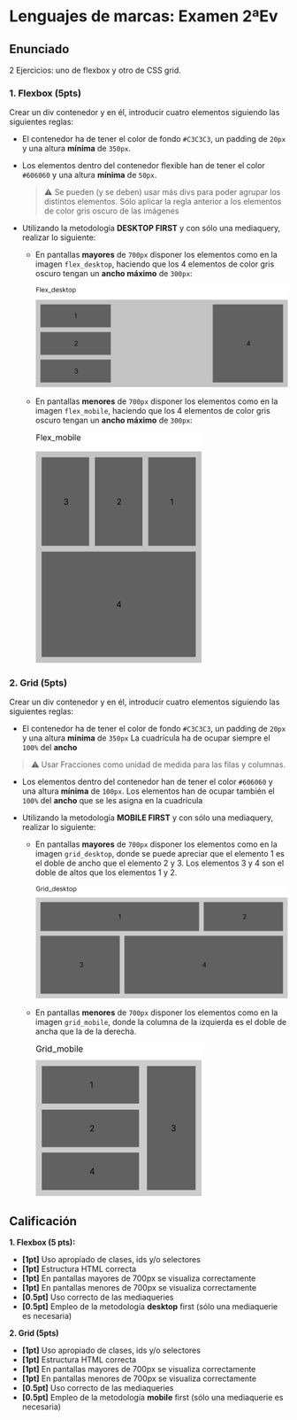 # Lenguajes de marcas: Examen 2ªEv

## Enunciado

2 Ejercicios: uno de flexbox y otro de CSS grid.

### 1. Flexbox (5pts)

Crear un div contenedor y en él, introducir cuatro elementos siguiendo las siguientes reglas:

- El contenedor ha de tener el color de fondo `#C3C3C3`, un padding de `20px` y una altura **mínima** de `350px`.

- Los elementos dentro del contenedor flexible han de tener el color `#606060` y una altura **mínima** de `50px`.

  > ⚠️ Se pueden (y se deben) usar más divs para poder agrupar los distintos elementos. Sólo aplicar la regla anterior a los elementos de color gris oscuro de las imágenes

- Utilizando la metodología **DESKTOP FIRST** y con sólo una mediaquery, realizar lo siguiente:

  - En pantallas **mayores** de `700px` disponer los elementos como en la imagen `flex_desktop`, haciendo que los 4 elementos de color gris oscuro tengan un **ancho máximo** de `300px`:

    <img src="./1_flexbox/flex_desktop.png" width="600" />

  - En pantallas **menores** de `700px` disponer los elementos como en la imagen `flex_mobile`, haciendo que los 4 elementos de color gris oscuro tengan un **ancho máximo** de `300px`:

    <img src="./1_flexbox/flex_mobile.png" width="300" />

### 2. Grid (5pts)

Crear un div contenedor y en él, introducir cuatro elementos siguiendo las siguientes reglas:

- El contenedor ha de tener el color de fondo `#C3C3C3`, un padding de `20px` y una altura **mínima** de `350px` La cuadrícula ha de ocupar siempre el `100%` del **ancho**

> ⚠️ Usar Fracciones como unidad de medida para las filas y columnas.

- Los elementos dentro del contenedor han de tener el color `#606060` y una altura **mínima** de `100px`. Los elementos han de ocupar también el `100%` del **ancho** que se les asigna en la cuadrícula

- Utilizando la metodología **MOBILE FIRST** y con sólo una mediaquery, realizar lo siguiente:

  - En pantallas **mayores** de `700px` disponer los elementos como en la imagen `grid_desktop`, donde se puede apreciar que el elemento 1 es el doble de ancho que el elemento 2 y 3. Los elementos 3 y 4 son el doble de altos que los elementos 1 y 2.

    <img src="./2_grid/grid_desktop.png" width="600" />

  - En pantallas **menores** de `700px` disponer los elementos como en la imagen `grid_mobile`, donde la columna de la izquierda es el doble de ancha que la de la derecha.

    <img src="./2_grid/grid_mobile.png" width="300" />

## Calificación

**1. Flexbox (5 pts):**

- **[1pt]** Uso apropiado de clases, ids y/o selectores
- **[1pt]** Estructura HTML correcta
- **[1pt]** En pantallas mayores de 700px se visualiza correctamente
- **[1pt]** En pantallas menores de 700px se visualiza correctamente
- **[0.5pt]** Uso correcto de las mediaqueries
- **[0.5pt]** Empleo de la metodología **desktop** first (sólo una mediaquerie es necesaria)

**2. Grid (5pts)**

- **[1pt]** Uso apropiado de clases, ids y/o selectores
- **[1pt]** Estructura HTML correcta
- **[1pt]** En pantallas mayores de 700px se visualiza correctamente
- **[1pt]** En pantallas menores de 700px se visualiza correctamente
- **[0.5pt]** Uso correcto de las mediaqueries
- **[0.5pt]** Empleo de la metodología **mobile** first (sólo una mediaquerie es necesaria)
